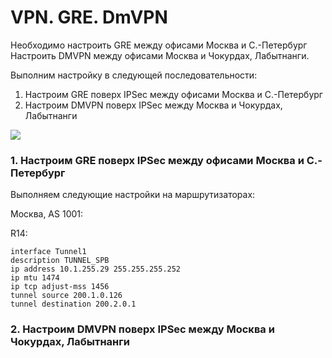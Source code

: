 # VPN. GRE. DmVPN

Необходимо настроить GRE между офисами Москва и С.-Петербург Настроить DMVPN между офисами Москва и Чокурдах, Лабытнанги.

Выполним настройку в следующей последовательности:
1. Настроим GRE поверх IPSec между офисами Москва и С.-Петербург
2. Настроим DMVPN поверх IPSec между Москва и Чокурдах, Лабытнанги

![](tunnel2.png)

### 1. Настроим GRE поверх IPSec между офисами Москва и С.-Петербург

Выполняем следующие настройки на маршрутизаторах:

Москва, AS 1001:

R14:
```
interface Tunnel1
description TUNNEL_SPB
ip address 10.1.255.29 255.255.255.252
ip mtu 1474
ip tcp adjust-mss 1456
tunnel source 200.1.0.126
tunnel destination 200.2.0.1
```



### 2. Настроим DMVPN поверх IPSec между Москва и Чокурдах, Лабытнанги

